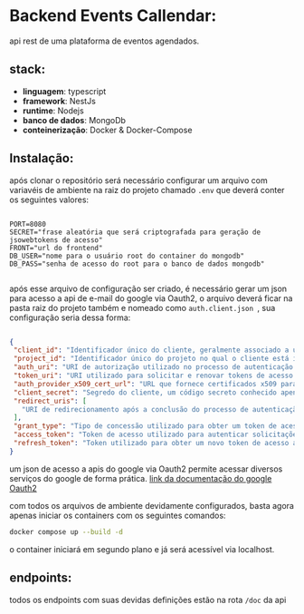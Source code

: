 # Backend Events Callendar:
api rest de uma plataforma de eventos agendados.

## stack:
- **linguagem**: typescript
- **framework**: NestJs
- **runtime**: Nodejs
- **banco de dados**: MongoDb
- **conteinerização**: Docker & Docker-Compose

## Instalação:
após clonar o repositório será necessário configurar um arquivo com variavéis de ambiente na raiz do projeto chamado ``.env``
que deverá conter os seguintes valores:

```dotenv

PORT=8080
SECRET="frase aleatória que será criptografada para geração de jsowebtokens de acesso"
FRONT="url do frontend"
DB_USER="nome para o usuário root do container do mongodb"
DB_PASS="senha de acesso do root para o banco de dados mongodb"


```
 após esse arquivo de configuração ser criado, é necessário gerar um json para acesso a api de e-mail do google via Oauth2, o arquivo deverá ficar na pasta raiz do projeto também e nomeado como ``auth.client.json ``, sua configuração seria dessa forma:
 ```json

 {
  "client_id": "Identificador único do cliente, geralmente associado a um aplicativo ou serviço.",
  "project_id": "Identificador único do projeto no qual o cliente está integrado, utilizado para gerenciamento no Google Cloud.",
  "auth_uri": "URI de autorização utilizado no processo de autenticação OAuth 2.0.",
  "token_uri": "URI utilizado para solicitar e renovar tokens de acesso no processo de autenticação OAuth 2.0.",
  "auth_provider_x509_cert_url": "URL que fornece certificados x509 para validação do token de autenticação.",
  "client_secret": "Segredo do cliente, um código secreto conhecido apenas pelo cliente e pela autoridade de emissão de tokens.",
  "redirect_uris": [
    "URI de redirecionamento após a conclusão do processo de autenticação."
  ],
  "grant_type": "Tipo de concessão utilizado para obter um token de acesso. No caso, 'refresh_token' indica a renovação do token.",
  "access_token": "Token de acesso utilizado para autenticar solicitações feitas em nome do usuário autenticado.",
  "refresh_token": "Token utilizado para obter um novo token de acesso após a expiração do token atual."
}
 ```
um json de acesso a apis do google via Oauth2 permite acessar diversos serviços do google de forma prática.
 [link da documentação do google Oauth2](https://developers.google.com/identity/protocols/oauth2?hl=pt-br)


com todos os arquivos de ambiente devidamente configurados, basta agora apenas iniciar os containers com os seguintes comandos:
```bash
docker compose up --build -d
```
o container iniciará em segundo plano e já será acessível via localhost.


## endpoints:
todos os endpoints com suas devidas definições estão na rota ```/doc``` da api